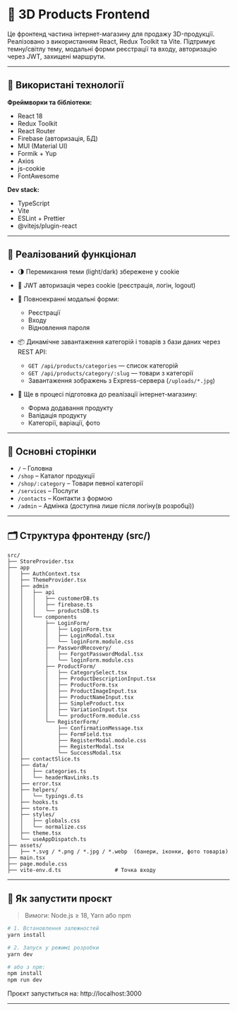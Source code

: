 # 🧩 3D Products Frontend

Це фронтенд частина інтернет-магазину для продажу 3D-продукції. Реалізовано з використанням React, Redux Toolkit та Vite. Підтримує темну/світлу тему, модальні форми реєстрації та входу, авторизацію через JWT, захищені маршрути.

---

## 🔧 Використані технології

**Фреймворки та бібліотеки:**

- React 18
- Redux Toolkit
- React Router
- Firebase (авторизація, БД)
- MUI (Material UI)
- Formik + Yup
- Axios
- js-cookie
- FontAwesome

**Dev stack:**

- TypeScript
- Vite
- ESLint + Prettier
- @vitejs/plugin-react

---

## 📑 Реалізований функціонал

- 🌗 Перемикання теми (light/dark) збережене у cookie
- 🔐 JWT авторизація через cookie (реєстрація, логін, logout)
- 🧾 Повноекранні модальні форми:

  - Реєстрації
  - Входу
  - Відновлення пароля

- 📦 Динамічне завантаження категорій і товарів з бази даних через REST API:

  - `GET /api/products/categories` — список категорій
  - `GET /api/products/category/:slug` — товари з категорії
  - Завантаження зображень з Express-сервера (`/uploads/*.jpg`)

- 🛒 Ще в процесі підготовка до реалізації інтернет-магазину:
  - Форма додавання продукту
  - Валідація продукту
  - Категорії, варіації, фото

---

## 🧭 Основні сторінки

- `/` – Головна
- `/shop` – Каталог продукції
- `/shop/:category` – Товари певної категорії
- `/services` – Послуги
- `/contacts` – Контакти з формою
- `/admin` – Адмінка (доступна лише після логіну(в розробці))

---

## 🗂 Структура фронтенду (src/)

```
src/
├── StoreProvider.tsx
├── app
│   ├── AuthContext.tsx
│   ├── ThemeProvider.tsx
│   ├── admin
│   │   ├── api
│   │   │   ├── customerDB.ts
│   │   │   ├── firebase.ts
│   │   │   └── productsDB.ts
│   │   └── components
│   │       ├── LoginForm/
│   │       │   ├── LoginForm.tsx
│   │       │   ├── LoginModal.tsx
│   │       │   └── loginForm.module.css
│   │       ├── PasswordRecovery/
│   │       │   ├── ForgotPasswordModal.tsx
│   │       │   └── loginForm.module.css
│   │       ├── ProductForm/
│   │       │   ├── CategorySelect.tsx
│   │       │   ├── ProductDescriptionInput.tsx
│   │       │   ├── ProductForm.tsx
│   │       │   ├── ProductImageInput.tsx
│   │       │   ├── ProductNameInput.tsx
│   │       │   ├── SimpleProduct.tsx
│   │       │   ├── VariationInput.tsx
│   │       │   └── productForm.module.css
│   │       └── RegisterForm/
│   │           ├── ConfirmationMessage.tsx
│   │           ├── FormField.tsx
│   │           ├── RegisterModal.module.css
│   │           ├── RegisterModal.tsx
│   │           └── SuccessModal.tsx
│   ├── contactSlice.ts
│   ├── data/
│   │   ├── categories.ts
│   │   └── headerNavLinks.ts
│   ├── error.tsx
│   ├── helpers/
│   │   └── typings.d.ts
│   ├── hooks.ts
│   ├── store.ts
│   ├── styles/
│   │   ├── globals.css
│   │   └── normalize.css
│   ├── theme.tsx
│   └── useAppDispatch.ts
├── assets/
│   ├── *.svg / *.png / *.jpg / *.webp  (банери, іконки, фото товарів)
├── main.tsx
├── page.module.css
├── vite-env.d.ts                 # Точка входу
```

---

## 🚀 Як запустити проєкт

> Вимоги: Node.js ≥ 18, Yarn або npm

```bash
# 1. Встановлення залежностей
yarn install

# 2. Запуск у режимі розробки
yarn dev

# або з npm:
npm install
npm run dev
```

Проєкт запуститься на: http://localhost:3000

---

